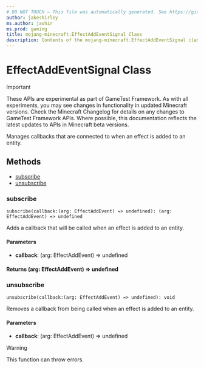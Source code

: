 ```yaml
---
# DO NOT TOUCH — This file was automatically generated. See https://github.com/Mojang/MinecraftScriptingApiDocsGenerator to modify descriptions, examples, etc.
author: jakeshirley
ms.author: jashir
ms.prod: gaming
title: mojang-minecraft.EffectAddEventSignal Class
description: Contents of the mojang-minecraft.EffectAddEventSignal class.
---
```

# EffectAddEventSignal Class
>[!IMPORTANT]
>These APIs are experimental as part of GameTest Framework. As with all experiments, you may see changes in functionality in updated Minecraft versions. Check the Minecraft Changelog for details on any changes to GameTest Framework APIs. Where possible, this documentation reflects the latest updates to APIs in Minecraft beta versions.

Manages callbacks that are connected to when an effect is added to an entity.


## Methods
- [subscribe](#subscribe)
- [unsubscribe](#unsubscribe)
  
### **subscribe**
`
subscribe(callback:(arg: EffectAddEvent) => undefined): (arg: EffectAddEvent) => undefined
`

Adds a callback that will be called when an effect is added to an entity.
#### **Parameters**
- **callback**: (arg: EffectAddEvent) => undefined

#### **Returns** (arg: EffectAddEvent) => undefined


### **unsubscribe**
`
unsubscribe(callback:(arg: EffectAddEvent) => undefined): void
`

Removes a callback from being called when an effect is added to an entity.
#### **Parameters**
- **callback**: (arg: EffectAddEvent) => undefined


> [!WARNING]
> This function can throw errors.


